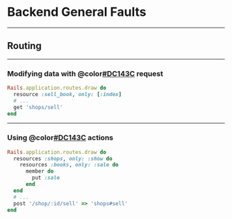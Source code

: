 # Backend General Faults

---

## Routing

---

### Modifying data with @color[#DC143C](GET) request

```ruby
Rails.application.routes.draw do
  resource :sell_book, only: [:index]
  # ...
  get 'shops/sell'
end
```

---

### Using @color[#DC143C](NON-STANDARD) actions

```ruby
Rails.application.routes.draw do
  resources :shops, only: :show do
    resources :books, only: :sale do
      member do
        put :sale
      end
  end
  # ...
  post '/shop/:id/sell' => 'shops#sell'
end
```
